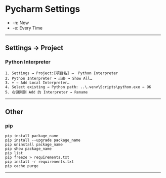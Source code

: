 # Pycharm Settings
- -n: New
- -e: Every Time
---
## Settings → Project
### Python Interpreter
    1. Settings → Project:[项目名] →  Python Interpreter
    2. Python Interpreter → 点击 → Show All…
    3. + → Add Local Interpreter…
    4. Select existing → Python path: ..\.venv\Scripts\python.exe → OK
    5. 右键刚刚 Add 的 Interpreter → Rename
---
## Other
### pip
    pip install package_name
    pip install --upgrade package_name
    pip uninstall package_name
    pip show package_name
    pip list
    pip freeze > requirements.txt
    pip install -r requirements.txt
    pip cache purge
---
